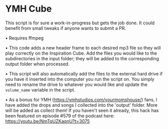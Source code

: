 # YMH Cube  
  
This script is for sure a work-in-progress but gets the job done. It could benefit from small tweaks if anyone wants to submit a PR.  
  
• Requires ffmpeg  
  
• This code adds a new header frame to each desired mp3 file so they will play correctly on the Inspiration Cube. Add the files you would like to the subdirectories in the input folder; they will be added to the corresponding output folder when processed.  

• This script will also automatically add the files to the external hard drive if you have it inserted into the computer you run the script on. You simply need to rename the drive to whatever you would like and update the `volume_name` variable in the script.  

• As a bonus for YMH (https://ymhstudios.com/yourmomshouse/) fans, I have added the drops and songs I collected into the 'output' folder. More will be added as collect them! If you haven't seen it already, this hack has been featured on episode #579 of the podcast here: https://youtu.be/NmTqUZKaqnU?t=3075
